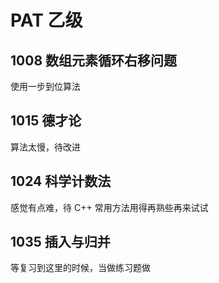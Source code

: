 # PAT 乙级

## 1008 数组元素循环右移问题

使用一步到位算法

## 1015 德才论

算法太慢，待改进

## 1024 科学计数法

感觉有点难，待 C++ 常用方法用得再熟些再来试试

## 1035 插入与归并

等复习到这里的时候，当做练习题做

